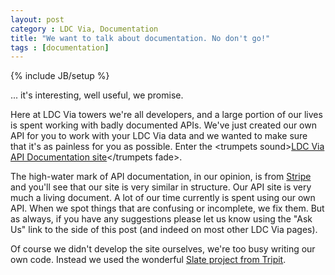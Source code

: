 ```yaml
---
layout: post
category : LDC Via, Documentation
title: "We want to talk about documentation. No don't go!"
tags : [documentation]
---
```

{% include JB/setup %}

... it's interesting, well useful, we promise.

Here at LDC Via towers we're all developers, and a large portion of our lives is spent working with badly documented APIs. We've just created our own API for you to work with your LDC Via data and we wanted to make sure that it's as painless for you as possible. Enter the &lt;trumpets sound&gt;[LDC Via API Documentation site](http://api.ldcvia.com)&lt;/trumpets fade&gt;.

The high-water mark of API documentation, in our opinion, is from [Stripe](https://stripe.com/docs/api) and you'll see that our site is very similar in structure. Our API site is very much a living document. A lot of our time currently is spent using our own API. When we spot things that are confusing or incomplete, we fix them. But as always, if you have any suggestions please let us know using the "Ask Us" link to the side of this post (and indeed on most other LDC Via pages).

Of course we didn't develop the site ourselves, we're too busy writing our own code. Instead we used the wonderful [Slate project from Tripit](https://github.com/tripit/slate).
